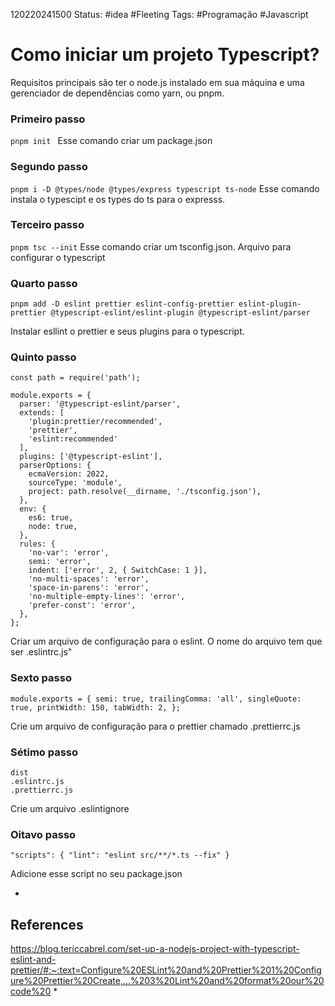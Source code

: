 120220241500
Status: #idea #Fleeting 
Tags: #Programação #Javascript 
# Como iniciar um projeto Typescript?
Requisitos principais são ter o node.js instalado em sua máquina e uma gerenciador de dependências como yarn, ou pnpm.

### Primeiro passo
```pnpm init ```
Esse comando criar um package.json

### Segundo  passo
```pnpm i -D @types/node @types/express typescript ts-node```
Esse comando instala o typescipt e os types do ts para o expresss.

### Terceiro passo
```pnpm tsc --init```
Esse comando criar um tsconfig.json. Arquivo para configurar o typescript

### Quarto passo 
```
pnpm add -D eslint prettier eslint-config-prettier eslint-plugin-prettier @typescript-eslint/eslint-plugin @typescript-eslint/parser
```
Instalar esllint o prettier e seus plugins para o typescript.
### Quinto passo
```
const path = require('path');

module.exports = {
  parser: '@typescript-eslint/parser',
  extends: [
    'plugin:prettier/recommended',
    'prettier',
    'eslint:recommended'
  ],
  plugins: ['@typescript-eslint'],
  parserOptions: {
    ecmaVersion: 2022,
    sourceType: 'module',
    project: path.resolve(__dirname, './tsconfig.json'),
  },
  env: {
    es6: true,
    node: true,
  },
  rules: {
    'no-var': 'error',
    semi: 'error',
    indent: ['error', 2, { SwitchCase: 1 }],
    'no-multi-spaces': 'error',
    'space-in-parens': 'error',
    'no-multiple-empty-lines': 'error',
    'prefer-const': 'error',
  },
};
```
Criar um arquivo de configuração para o eslint. O nome do arquivo tem que ser .eslintrc.js"

### Sexto passo
```
module.exports = { semi: true, trailingComma: 'all', singleQuote: true, printWidth: 150, tabWidth: 2, };
```
Crie um arquivo de configuração para o prettier chamado .prettierrc.js

### Sétimo passo
```
dist
.eslintrc.js
.prettierrc.js
```
Crie um arquivo .eslintignore

### Oitavo passo
```
"scripts": { "lint": "eslint src/**/*.ts --fix" }
```
Adicione esse script no seu package.json

*
## References
https://blog.tericcabrel.com/set-up-a-nodejs-project-with-typescript-eslint-and-prettier/#:~:text=Configure%20ESLint%20and%20Prettier%201%20Configure%20Prettier%20Create,...%203%20Lint%20and%20format%20our%20code%20
*
